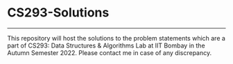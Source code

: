 # CS293-Solutions
---
This repository will host the solutions to the problem statements which are a part of CS293: Data Structures & Algorithms Lab at IIT Bombay in the Autumn Semester 2022.
Please contact me in case of any discrepancy.
